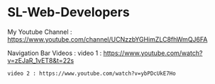 # SL-Web-Developers

My Youtube Channel : https://www.youtube.com/channel/UCNzzbYGHimZLC8fhWmQJ6FA

Navigation Bar Videos :
    video 1 : https://www.youtube.com/watch?v=zEJaR_1vET8&t=22s
    
    video 2 : https://www.youtube.com/watch?v=ybPDcUkE7Ho
